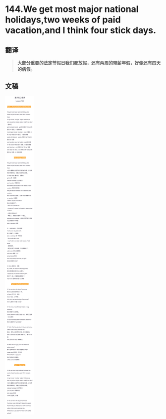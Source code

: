 # 144.We get most major national holidays,two weeks of paid vacation,and I think four stick days.

## 翻译

> **大部分重要的法定节假日我们都放假，还有两周的带薪年假，好像还有四天的病假。**

## 文稿

![](img/144.jpg)

